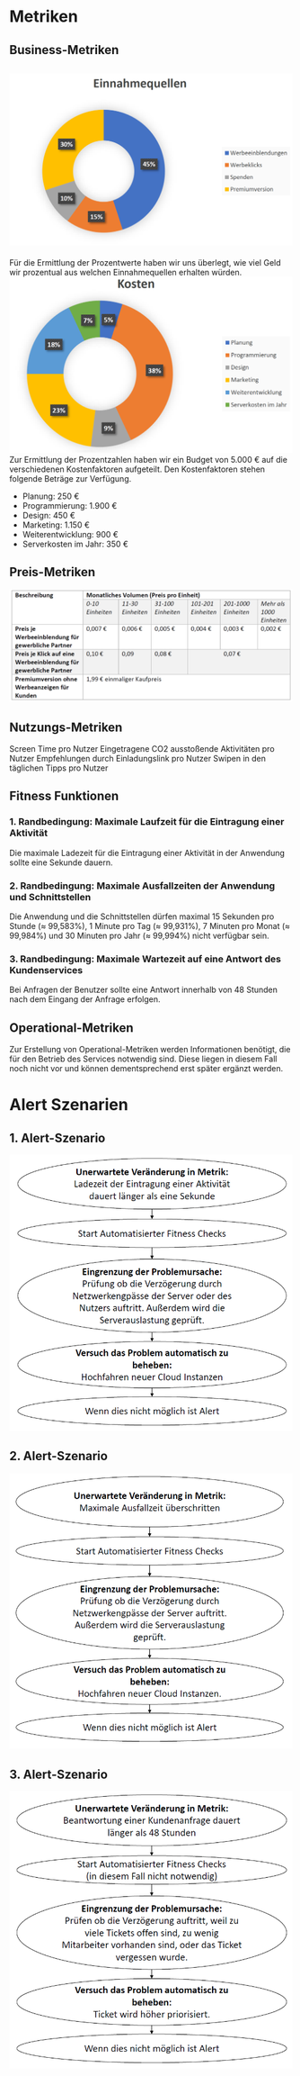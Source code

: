 # Metriken

## Business-Metriken
![Business-Metrik Einnahmequellen](Metriken-Raw/Businessmetriken1.PNG)
---
Für die Ermittlung der Prozentwerte haben wir uns überlegt, wie viel Geld wir prozentual aus welchen Einnahmequellen erhalten würden.
![Business-Metrik Kosten](Metriken-Raw/Businessmetriken2.PNG)
Zur Ermittlung der Prozentzahlen haben wir ein Budget von 5.000 € auf die verschiedenen Kostenfaktoren aufgeteilt. Den Kostenfaktoren stehen folgende Beträge zur Verfügung.
* Planung: 250 €
* Programmierung: 1.900 €
* Design: 450 €
* Marketing: 1.150 €
* Weiterentwicklung: 900 €
* Serverkosten im Jahr: 350 €
## Preis-Metriken
![Preismetrik](Metriken-Raw/Preismetrik.PNG)
## Nutzungs-Metriken
Screen Time pro Nutzer
Eingetragene CO2 ausstoßende Aktivitäten pro Nutzer
Empfehlungen durch Einladungslink pro Nutzer
Swipen in den täglichen Tipps pro Nutzer

## Fitness Funktionen
### 1. Randbedingung: Maximale Laufzeit für die Eintragung einer Aktivität
Die maximale Ladezeit für die Eintragung einer Aktivität in der Anwendung sollte eine Sekunde dauern.
### 2. Randbedingung: Maximale Ausfallzeiten der Anwendung und Schnittstellen
Die Anwendung und die Schnittstellen dürfen maximal 15 Sekunden pro Stunde (≈ 99,583%), 1 Minute pro Tag (≈ 99,931%), 7 Minuten pro Monat (≈ 99,984%) und 30 Minuten pro Jahr (≈ 99,994%) nicht verfügbar sein.
### 3. Randbedingung: Maximale Wartezeit auf eine Antwort des Kundenservices
Bei Anfragen der Benutzer sollte eine Antwort innerhalb von 48 Stunden nach dem Eingang der Anfrage erfolgen.
## Operational-Metriken
Zur Erstellung von Operational-Metriken werden Informationen benötigt, die für den Betrieb des Services notwendig sind. Diese liegen in diesem Fall noch nicht vor und können dementsprechend erst später ergänzt werden.

# Alert Szenarien
## 1. Alert-Szenario
![AlertSzenario 1](Metriken-Raw/AlertSzenario1.PNG)
## 2. Alert-Szenario
![AlertSzenario 2](Metriken-Raw/AlertSzenario2.PNG)
## 3. Alert-Szenario
![AlertSzenario 3](Metriken-Raw/AlertSzenario3.PNG)

